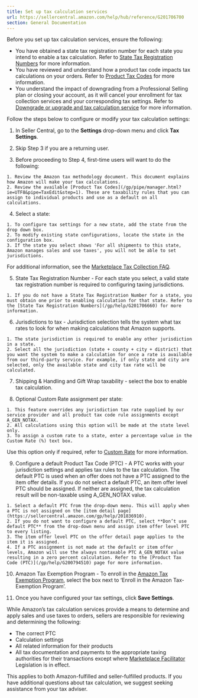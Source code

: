 ```yaml
---
title: Set up tax calculation services
url: https://sellercentral.amazon.com/help/hub/reference/G201706700
section: General Documentation
---
```


Before you set up tax calculation services, ensure the following:

  * You have obtained a state tax registration number for each state you intend to enable a tax calculation. Refer to [State Tax Registration Numbers](/gp/help/G201706660) for more information.
  * You have reviewed and understand how a product tax code impacts tax calculations on your orders. Refer to [Product Tax Codes](/gp/help/G200794510) for more information.
  * You understand the impact of downgrading from a Professional Selling plan or closing your account, as it will cancel your enrollment for tax collection services and your corresponding tax settings. Refer to [Downgrade or upgrade and tax calculation service](/gp/help/G202101950) for more information.

Follow the steps below to configure or modify your tax calculation settings:

  1. In Seller Central, go to the **Settings** drop-down menu and click **Tax Settings**.

  2. Skip Step 3 if you are a returning user.

  3. Before proceeding to Step 4, first-time users will want to do the following:    

    1. Review the Amazon tax methodology document. This document explains how Amazon will make your tax calculations.
    2. Review the available [Product Tax Codes](/gp/pipe/manager.html?ie=UTF8&pipe=TaxEdit&step=1). These are taxability rules that you can assign to individual products and use as a default on all calculations.

  4. Select a state:   

    1. To configure tax settings for a new state, add the state from the drop down box.
    2. To modify existing state configurations, locate the state in the configuration box.
    3. If the state you select shows 'For all shipments to this state, Amazon manages sales and use taxes', you will not be able to set jurisdictions. 
For additional information, see the [Marketplace Tax Collection
FAQ](https://sellercentral.amazon.com/gp/help/G7VYHGJ8ZT2M58CP).

  5. State Tax Registration Number - For each state you select, a valid state tax registration number is required to configuring taxing jurisdictions.   

    1. If you do not have a State Tax Registration Number for a state, you must obtain one prior to enabling calculation for that state. Refer to the [State Tax Registration Numbers](/gp/help/G201706660) for more information.

  6. Jurisdictions to tax - Jurisdiction selection tells the system what tax rates to look for when making calculations that Amazon supports.   

    1. The state jurisdiction is required to enable any other jurisdiction in a state.
    2. Select all the jurisdiction (state + county + city + district) that you want the system to make a calculation for once a rate is available from our third-party service. For example, if only state and city are selected, only the available state and city tax rate will be calculated.

  7. Shipping & Handling and Gift Wrap taxability - select the box to enable tax calculation.

  8. Optional Custom Rate assignment per state:    

    1. This feature overrides any jurisdiction tax rate supplied by our service provider and all product tax code rule assignments except A_GEN_NOTAX.
    2. All calculations using this option will be made at the state level only.
    3. To assign a custom rate to a state, enter a percentage value in the Custom Rate (%) text box.
Use this option only if required, refer to [Custom Rate](/gp/help/G202102080)
for more information.

  9. Configure a default Product Tax Code (PTC) - A PTC works with your jurisdiction settings and applies tax rules to the tax calculation. The default PTC is used when an offer does not have a PTC assigned to the item offer details. If you do not select a default PTC, an item offer level PTC should be assigned. If neither are assigned, the tax calculation result will be non-taxable using A_GEN_NOTAX value.   

    1. Select a default PTC from the drop-down menu. This will apply when a PTC is not assigned on the [item detail page](https://sellercentral.amazon.com/gp/help/201836910).
    2. If you do not want to configure a default PTC, select **Don’t use default PTC** from the drop-down menu and assign item offer level PTC to every listing.
    3. The item offer level PTC on the offer detail page applies to the item it is assigned.
    4. If a PTC assignment is not made at the default or item offer levels, Amazon will use the always nontaxable PTC A_GEN_NOTAX value resulting in a zero percent calculation. Refer to the [Product Tax Code (PTC)](/gp/help/G200794510) page for more information. 

  10. Amazon Tax Exemption Program - To enroll in the [Amazon Tax Exemption Program](/gp/help/G201707880), select the box next to ‘Enroll in the Amazon Tax-Exemption Program’.

  11. Once you have configured your tax settings, click **Save Settings**.

While Amazon’s tax calculation services provide a means to determine and apply
sales and use taxes to orders, sellers are responsible for reviewing and
determining the following:

  * The correct PTC
  * Calculation settings
  * All related information for their products
  * All tax documentation and payments to the appropriate taxing authorities for their transactions except where [Marketplace Facilitator](/gp/help/G7VYHGJ8ZT2M58CP) Legislation is in effect.

This applies to both Amazon-fulfilled and seller-fulfilled products. If you
have additional questions about tax calculation, we suggest seeking assistance
from your tax adviser.

